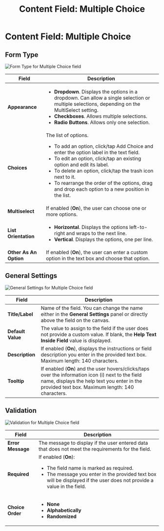 ﻿---
uid: content-field-multiple-choice
topic: content-field-multiple-choice
locale: en
title: "Content Field: Multiple Choice"
dnneditions: Evoq Engage
dnnversion: 09.02.00
parent-topic: administrators-structured-content-overview
related-topics: content-field-assets,content-field-date-time,content-field-multi-line-text,content-field-number,content-field-reference-object,content-field-single-line-text,content-field-static-text
---

# Content Field: Multiple Choice

## Form Type

  

![Form Type for Multiple Choice field](/images/scr-ContentField-MultipleChoice-formtype.gif)

  

|**Field**|**Description**|
|---|---|
|**Appearance**|<ul><li><strong>Dropdown</strong>. Displays the options in a dropdown. Can allow a single selection or multiple selections, depending on the MultiSelect setting.</li><li><strong>Checkboxes</strong>. Allows multiple selections.</li><li><strong>Radio Buttons</strong>. Allows only one selection.</li></ul>|
|**Choices**|The list of options.<ul><li>To add an option, click/tap Add Choice and enter the option label in the text field.</li><li>To edit an option, click/tap an existing option and edit its label.</li><li>To delete an option, click/tap the trash icon next to it.</li><li>To rearrange the order of the options, drag and drop each option to a new position in the list.</li></ul>|
|**Multiselect**|If enabled (**On**), the user can choose one or more options.|
|**List Orientation**|<ul><li><strong>Horizontal</strong>. Displays the options left-to-right and wraps to the next line.</li><li><strong>Vertical</strong>. Displays the options, one per line.</li></ul>|
|**Other As An Option**|If enabled (**On**), the user can enter a custom option in the text box and choose that option.|

## General Settings

  

![General Settings for Multiple Choice field](/images/scr-ContentField-MultipleChoice-generalsettings.gif)

  

|**Field**|**Description**|
|---|---|
|**Title/Label**|Name of the field. You can change the name either in the **General Settings** panel or directly above the field on the canvas.|
|**Default Value**|The value to assign to the field if the user does not provide a custom value. If blank, the **Help Text Inside Field** value is displayed.|
|**Description**|If enabled (**On**), displays the instructions or field description you enter in the provided text box. Maximum length: 140 characters.|
|**Tooltip**|If enabled (**On**) and the user hovers/clicks/taps over the information icon (i) next to the field name, displays the help text you enter in the provided text box. Maximum length: 140 characters.

## Validation

  

![Validation for Multiple Choice field](/images/scr-ContentField-MultipleChoice-validation.gif)

  

|**Field**|**Description**|
|---|---|
|**Error Message**|The message to display if the user entered data that does not meet the requirements for the field.|
|**Required**|If enabled (**On**):<ul><li>The field name is marked as required.</li><li>The message you enter in the provided text box will be displayed if the user does not provide a value in the field.</li></ul>|
|**Choice Order**|<ul><li><strong>None</strong></li><li><strong>Alphabetically</strong></li><li><strong>Randomized</strong></li></ul>|
